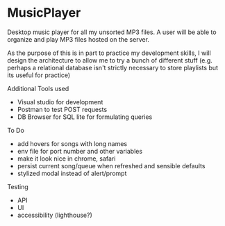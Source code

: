 # MusicPlayer
Desktop music player for all my unsorted MP3 files. A user will be able to organize and play MP3 files hosted on the server.

As the purpose of this is in part to practice my development skills, I will design the architecture to allow me to try a bunch of different stuff (e.g. perhaps a relational database isn't strictly necessary to store playlists but its useful for practice)


Additional Tools used
- Visual studio for development
- Postman to test POST requests
- DB Browser for SQL lite for formulating queries

To Do
- add hovers for songs with long names
- env file for port number and other variables
- make it look nice in chrome, safari
- persist current song/queue when refreshed and sensible defaults
- stylized modal instead of alert/prompt

Testing
- API
- UI
- accessibility (lighthouse?)